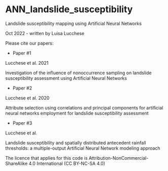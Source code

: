 # ANN_landslide_susceptibility

Landslide susceptibility mapping using Artificial Neural Networks

Oct 2022 - written by Luisa Lucchese

Please cite our papers:

- Paper #1

Lucchese et al. 2021

Investigation of the influence of nonoccurrence sampling on landslide
 susceptibility assessment using Artificial Neural Networks

- Paper #2

 Lucchese et al. 2020

 Attribute selection using correlations and principal components for
 artificial neural networks employment for landslide 
 susceptibility assessment

- Paper #3

 Lucchese et al.

 Landslide susceptibility and spatially distributed antecedent rainfall 
 thresholds: a multiple-output Artificial Neural Network modeling approach


The licence that applies for this code is 
Attribution-NonCommercial-ShareAlike 4.0 International (CC BY-NC-SA 4.0)
